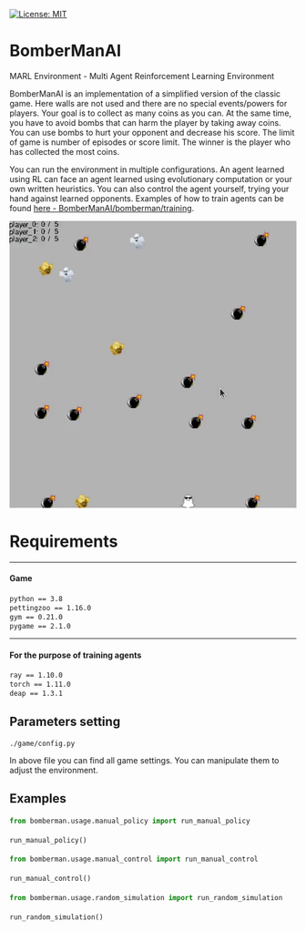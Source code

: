 
[![License: MIT](https://img.shields.io/badge/License-MIT-yellow.svg)](https://opensource.org/licenses/MIT)
# BomberManAI
MARL Environment - Multi Agent Reinforcement Learning Environment 

BomberManAI is an implementation of a simplified version of the classic game. 
Here walls are not used and there are no special events/powers for players. 
Your goal is to collect as many coins as you can. 
At the same time, you have to avoid bombs that can harm the player by taking away coins.
You can use bombs to hurt your opponent and decrease his score. 
The limit of game is number of episodes or score limit. 
The winner is the player who has collected the most coins.

You can run the environment in multiple configurations. 
An agent learned using RL can face an agent learned using evolutionary computation or your own written heuristics. 
You can also control the agent yourself, trying your hand against learned opponents. 
Examples of how to train agents can be found [here - BomberManAI/bomberman/training](https://github.com/NaIwo/BomberManAI/tree/main/bomberman/training).

![Alt Text](bomberman/game/board_elements/images/visualization.gif)

# Requirements

---
#### Game
```
python == 3.8
pettingzoo == 1.16.0
gym == 0.21.0
pygame == 2.1.0 
```
---
#### For the purpose of training agents 
```
ray == 1.10.0
torch == 1.11.0
deap == 1.3.1
```
## Parameters setting
```
./game/config.py
```
In above file you can find all game settings. You can manipulate them to adjust
the environment.

## Examples

```python
from bomberman.usage.manual_policy import run_manual_policy

run_manual_policy()

from bomberman.usage.manual_control import run_manual_control

run_manual_control()

from bomberman.usage.random_simulation import run_random_simulation

run_random_simulation()
```




